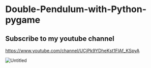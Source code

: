 # Double-Pendulum-with-Python-pygame
## Subscribe to my youtube channel 
https://www.youtube.com/channel/UCjPk9YDheKst1FlAf_KSpyA

![Untitled](https://user-images.githubusercontent.com/48150537/80380190-d7902a00-88bc-11ea-80d5-b439ae20628d.png)
